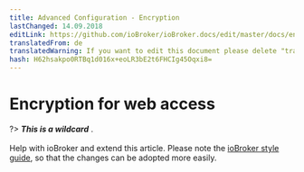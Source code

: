```yaml
---
title: Advanced Configuration - Encryption
lastChanged: 14.09.2018
editLink: https://github.com/ioBroker/ioBroker.docs/edit/master/docs/en/config/encryption.md
translatedFrom: de
translatedWarning: If you want to edit this document please delete "translatedFrom" field, elsewise this document will be translated automatically again
hash: H62hsakpo0RTBq1d016x+eoLR3bE2t6FHCIg45Oqxi8=
---
```

# Encryption for web access
?> ***This is a wildcard*** . <br><br> Help with ioBroker and extend this article. Please note the [ioBroker style guide](community/styleguidedoc), so that the changes can be adopted more easily.